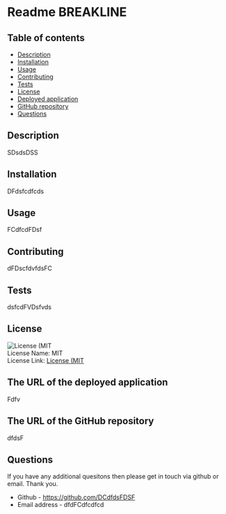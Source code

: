 # Readme BREAKLINE

## Table of contents

- [Description](#description)
- [Installation](#installation-instructions)
- [Usage](#usage-information)
- [Contributing](#contributing-guidelines)
- [Tests](#test-instructions)
- [License](#license)
- [Deployed application](#deployed-application)
- [GitHub repository](#github-repository)
- [Questions](#questions)

## Description

SDsdsDSS

## Installation

DFdsfcdfcds

## Usage

FCdfcdFDsf

## Contributing

dFDscfdvfdsFC

## Tests

dsfcdFVDsfvds

## License

![License (MIT](https://img.shields.io/badge/License-MIT_1.0-brightgreen.svg) <br />
License Name: MIT <br />
License Link: [License (MIT](https://opensource.org/licenses/MIT)

## The URL of the deployed application

Fdfv

## The URL of the GitHub repository

dfdsF

## Questions

If you have any additional quesitons then please get in touch via github or email. Thank you.

- Github - https://github.com/DCdfdsFDSF
- Email address - dfdFCdfcdfcd
